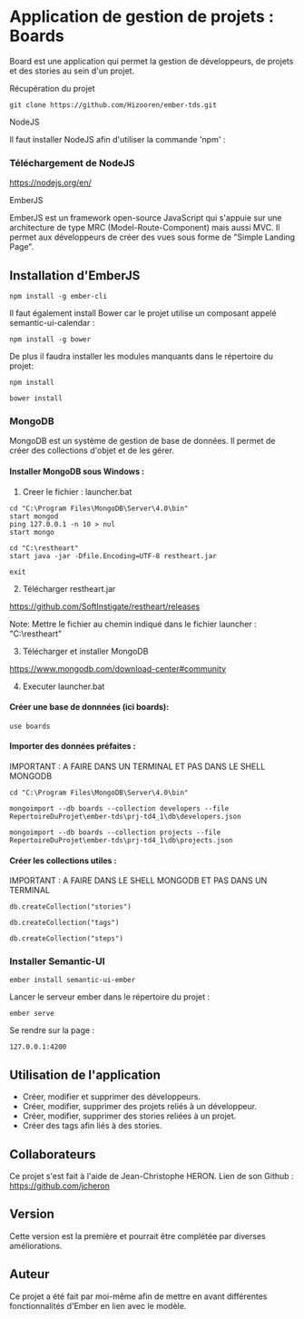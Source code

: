 # Application de gestion de projets : Boards


Board est une application qui permet la gestion de développeurs, de projets et des stories au sein d'un projet.


Récupération du projet

```git clone https://github.com/Hizooren/ember-tds.git```


NodeJS

Il faut installer NodeJS afin d'utiliser la commande 'npm' :

### Téléchargement de NodeJS

https://nodejs.org/en/

EmberJS

EmberJS est un framework open-source JavaScript qui s'appuie sur une architecture de type MRC
(Model-Route-Component) mais aussi MVC. Il permet aux développeurs de créer des vues sous forme
de "Simple Landing Page".


## Installation d'EmberJS

```npm install -g ember-cli```


Il faut également install Bower car le projet utilise un composant appelé semantic-ui-calendar : 

```npm install -g bower```


De plus il faudra installer les modules manquants dans le répertoire du projet:

```npm install```

```bower install```


### MongoDB
MongoDB est un système de gestion de base de données. Il permet de créer des collections d'objet et de les gérer.
#### Installer MongoDB sous Windows :

1. Creer le fichier : launcher.bat

```@echo off
cd "C:\Program Files\MongoDB\Server\4.0\bin"
start mongod
ping 127.0.0.1 -n 10 > nul
start mongo

cd "C:\restheart"
start java -jar -Dfile.Encoding=UTF-8 restheart.jar

exit
```

2. Télécharger restheart.jar 

https://github.com/SoftInstigate/restheart/releases

Note: Mettre le fichier au chemin indiqué dans le fichier launcher : "C:\restheart"

3. Télécharger et installer MongoDB

https://www.mongodb.com/download-center#community

4. Executer launcher.bat

#### Créer une base de donnnées (ici boards):

```use boards```

#### Importer des données préfaites :

IMPORTANT : A FAIRE DANS UN TERMINAL ET PAS DANS LE SHELL MONGODB

```cd "C:\Program Files\MongoDB\Server\4.0\bin"```

```mongoimport --db boards --collection developers --file RepertoireDuProjet\ember-tds\prj-td4_1\db\developers.json```

```mongoimport --db boards --collection projects --file RepertoireDuProjet\ember-tds\prj-td4_1\db\projects.json```

#### Créer les collections utiles :

IMPORTANT : A FAIRE DANS LE SHELL MONGODB ET PAS DANS UN TERMINAL

```db.createCollection("stories")```

```db.createCollection("tags")```

```db.createCollection("steps")```
 
 
### Installer Semantic-UI

```ember install semantic-ui-ember```

Lancer le serveur ember dans le répertoire du projet : 

```ember serve```

Se rendre sur la page :

```127.0.0.1:4200```

## Utilisation de l'application

* Créer, modifier et supprimer des développeurs.
* Créer, modifier, supprimer des projets reliés à un développeur.
* Créer, modifier, supprimer des stories reliées à un projet.
* Créer des tags afin liés à des stories.

## Collaborateurs

Ce projet s'est fait à l'aide de Jean-Christophe HERON.
Lien de son Github : 
https://github.com/jcheron

## Version

Cette version est la première et pourrait être complétée par diverses améliorations.

## Auteur

Ce projet a été fait par moi-même afin de mettre en avant différentes fonctionnalités d'Ember en lien avec le modèle.
